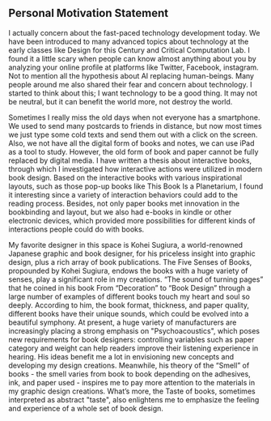## Personal Motivation Statement 
I actually concern about the fast-paced technology development today. We have been introduced to many advanced topics about technology at the early classes like Design for this Century and Critical Computation Lab. I found it a little scary when people can know almost anything about you by analyzing your online profile at platforms like Twitter, Facebook, instagram. Not to mention all the hypothesis about AI replacing human-beings. Many people around me also shared their fear and concern about technology. I started to think about this; I want technology to be a good thing. It may not be neutral, but it can benefit the world more, not destroy the world. 

Sometimes I really miss the old days when not everyone has a smartphone. We used to send many postcards to friends in distance, but now most times we just type some cold texts and send them out with a click on the screen. Also, we not have all the digital form of books and notes, we can use iPad as a tool to study. However, the old form of book and paper cannot be fully replaced by digital media. I have written a thesis about interactive books, through which I investigated how interactive actions were utilized in modern book design. Based on the interactive books with various inspirational layouts, such as those pop-up books like This Book Is a Planetarium, I found it interesting since a variety of interaction behaviors could add to the reading process. Besides, not only paper books met innovation in the bookbinding and layout, but we also had e-books in kindle or other electronic devices, which provided more possibilities for different kinds of interactions people could do with books.

My favorite designer in this space is Kohei Sugiura, a world-renowned Japanese graphic and book designer, for his priceless insight into graphic design, plus a rich array of book publications. The Five Senses of Books, propounded by Kohei Sugiura, endows the books with a huge variety of senses, play a significant role in my creations. “The sound of turning pages” that he coined in his book From “Decoration” to “Book Design” through a large number of examples of different books touch my heart and soul so deeply. According to him, the book format, thickness, and paper quality, different books have their unique sounds, which could be evolved into a beautiful symphony. At present, a huge variety of manufacturers are increasingly placing a strong emphasis on "Psychoacoustics", which poses new requirements for book designers: controlling variables such as paper category and weight can help readers improve their listening experience in hearing. His ideas benefit me a lot in envisioning new concepts and developing my design creations. Meanwhile, his theory of the “Smell” of books - the smell varies from book to book depending on the adhesives, ink, and paper used - inspires me to pay more attention to the materials in my graphic design creations. What’s more, the Taste of books, sometimes interpreted as abstract "taste", also enlightens me to emphasize the feeling and experience of a whole set of book design.
